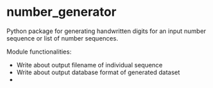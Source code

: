# number_generator

Python package for generating handwritten digits for an input number sequence or list of number sequences.

Module functionalities:


- Write about output filename of individual sequence
- Write about output database format of generated dataset
- 




